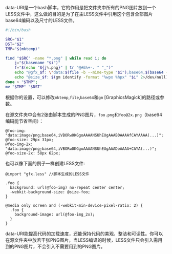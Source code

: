 data-URI是一个bash脚本，它的作用是把文件夹中所有的PNG图片放到一个LESS文件中，这么做的目的是为了在主LESS文件中引用这个包含全部图片base64编码以及尺寸的LESS文件。

```bash
#!/bin/bash

SRC="$1"
DST="$2"
TMP="$(mktemp)"

find "$SRC" -name "*.png" | while read i; do
    j="$(basename "$i")"
    f="$(echo "${j%.png}" | tr "@#&%+-. " "_")"
    echo "@gfx_$f: \"data:$(file -b --mime-type "$i");base64,$(base64 -w0 "$i")\";"
    echo "@size_$f: $(gm identify -format "%wpx %hpx" "$i" 2>/dev/null);"
done > "$TMP";
mv "$TMP" "$DST"
```

根据你的设置，可以修改`mktemp`,`file`,`base64`和`gm` [GraphicsMagick]的路径或参数。

在源文件夹中会有2张由脚本生成的PNG图片，`foo.png`和`foo@2x.png`（base64编码能节省空间）：

```less
@foo-img: "data:image/png;base64,iVBORw0KGgoAAAANSUhEUgAAAB0AAAAfCAYAAAA(...)";
@foo-size: 29px 31px;
@foo-img-2x: "data:image/png;base64,iVBORw0KGgoAAAANSUhEUgAAADoAAAA+CAYA(...)";
@foo-size-2x: 58px 62px;
```

也可以像下面的例子一样创建LESS文件:

```less
@import "gfx.less" //脚本生成的LESS文件

.foo {
  background: url(@foo-img) no-repeat center center;
  -webkit-background-size: @size-foo;
}

@media only screen and (-webkit-min-device-pixel-ratio: 2) {
  .foo {
    background-image: url(@foo-img_2x);
  }
}
```

data-URI能提高代码的加载速度，还能保持代码的美观，整洁和可读性。你可以在源文件夹中放若干张PNG图片，当LESS编译的时候，LESS文件只会引入需用到的PNG图片，不会引入不需要用到的PNG图片。
